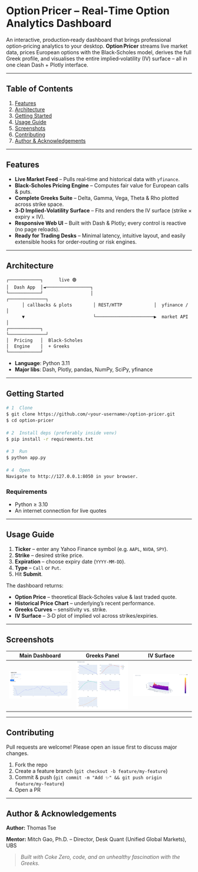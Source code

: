 # Option Pricer – Real‑Time Option Analytics Dashboard

An interactive, production‑ready dashboard that brings professional option‑pricing analytics to your desktop. **Option Pricer** streams live market data, prices European options with the Black‑Scholes model, derives the full Greek profile, and visualises the entire implied‑volatility (IV) surface – all in one clean Dash + Plotly interface.

---

## Table of Contents

1. [Features](#features)
2. [Architecture](#architecture)
3. [Getting Started](#getting-started)
4. [Usage Guide](#usage-guide)
5. [Screenshots](#screenshots)
6. [Contributing](#contributing)
7. [Author & Acknowledgements](#author--acknowledgements)

---

## Features

* **Live Market Feed** – Pulls real‑time and historical data with `yfinance`.
* **Black‑Scholes Pricing Engine** – Computes fair value for European calls & puts.
* **Complete Greeks Suite** – Delta, Gamma, Vega, Theta & Rho plotted across strike space.
* **3‑D Implied‑Volatility Surface** – Fits and renders the IV surface (strike × expiry × IV).
* **Responsive Web UI** – Built with Dash & Plotly; every control is reactive (no page reloads).
* **Ready for Trading Desks** – Minimal latency, intuitive layout, and easily extensible hooks for order‑routing or risk engines.

---

## Architecture

```
┌────────────┐      live 🟢
│  Dash App  │◄─────────────────┐
└────────────┘                  │                       ┌──────────────┐
      │ callbacks & plots        │ REST/HTTP            │  yfinance /  │
      ▼                          └──────────────────────▶  market API   │
┌────────────┐                                           └──────────────┘
│  Pricing   │  Black‑Scholes
│  Engine    │  + Greeks
└────────────┘
```

* **Language**: Python 3.11
* **Major libs**: Dash, Plotly, pandas, NumPy, SciPy, yfinance

---

## Getting Started

```bash
# 1  Clone
$ git clone https://github.com/<your‑username>/option‑pricer.git
$ cd option‑pricer

# 2  Install deps (preferably inside venv)
$ pip install -r requirements.txt

# 3  Run
$ python app.py

# 4  Open
Navigate to http://127.0.0.1:8050 in your browser.
```

### Requirements

* Python ≥ 3.10
* An internet connection for live quotes

---

## Usage Guide

1. **Ticker** – enter any Yahoo Finance symbol (e.g. `AAPL`, `NVDA`, `SPY`).
2. **Strike** – desired strike price.
3. **Expiration** – choose expiry date (`YYYY‑MM‑DD`).
4. **Type** – `Call` or `Put`.
5. Hit **Submit**.

The dashboard returns:

* **Option Price** – theoretical Black‑Scholes value & last traded quote.
* **Historical Price Chart** – underlying’s recent performance.
* **Greeks Curves** – sensitivity vs. strike.
* **IV Surface** – 3‑D plot of implied vol across strikes/expiries.

---

## Screenshots

|   Main Dashboard   |   Greeks Panel  |              IV Surface             |
| :----------------: | :-------------: | :---------------------------------: |
| ![](Dashboard.png) | ![](Greeks.png) | ![](Implied_Volatility_Surface.png) |


---

## Contributing

Pull requests are welcome! Please open an issue first to discuss major changes.

1. Fork the repo
2. Create a feature branch (`git checkout -b feature/my‑feature`)
3. Commit & push (`git commit -m "Add ✨" && git push origin feature/my‑feature`)
4. Open a PR

---

## Author & Acknowledgements

**Author:** Thomas Tse

**Mentor:** Mitch Gao, Ph.D. – Director, Desk Quant (Unified Global Markets), UBS

> *Built with Coke Zero, code, and an unhealthy fascination with the Greeks.*
